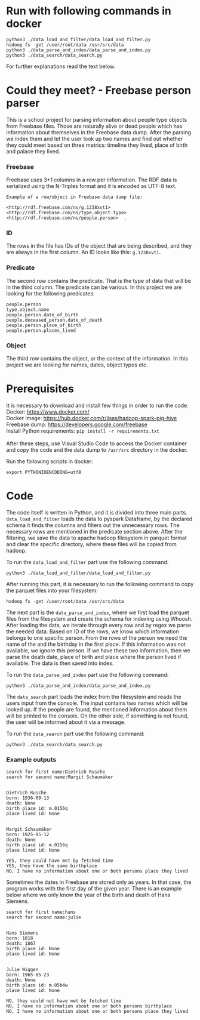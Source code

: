 # Run with following commands in docker

```
python3 ./data_load_and_filter/data_load_and_filter.py
hadoop fs -get /user/root/data /usr/src/data
python3 ./data_parse_and_index/data_parse_and_index.py
python3 ./data_search/data_search.py
```

For further explanations read the text below.

# Could they meet? - Freebase person parser

This is a school project for parsing information about people type objects from Freebase files. Those are naturally 
alive or dead people which has information about themselves in the Freebase data dump. After the parsing we index them
and let the user look up two names and find out whether they could meet based on three metrics: timeline they lived, 
place of birth and palace they lived.

### Freebase

Freebase uses 3+1 columns in a row per information. 
The RDF data is serialized using the N-Triples format and it is encoded as UTF-8 text.

```
Example of a row/object in Freebase data dump file:

<http://rdf.freebase.com/ns/g.1238xvt1>  <http://rdf.freebase.com/ns/type.object.type>  <http://rdf.freebase.com/ns/people.person>	.
```

### ID
The rows in the file has IDs of the object that are being described, and they are always in the first column. 
An ID looks like this: `g.1238xvt1`. 
### Predicate
The second row contains the predicate. That is the type of data that will be in the third column. 
The predicate can be various. 
In this project we are looking for the following predicates:
```
people.person
type.object.name
people.person.date_of_birth
people.deceased_person.date_of_death
people.person.place_of_birth
people.person.places_lived
```
### Object
The third row contains the object, or the context of the information. In this project we are looking for names, dates, 
object types etc.

# Prerequisites

It is necessary to download and install few things in order to run the code.\
Docker: https://www.docker.com/ \
Docker image: https://hub.docker.com/r/iisas/hadoop-spark-pig-hive \
Freebase dump: https://developers.google.com/freebase \
Install Python requirements: `pip install -r requirements.txt`\
\
After these steps, use Visual Studio Code to access the Docker container and copy the code and the 
data dump to `/usr/src` directory in the docker.

Run the following scripts in docker:
```
export PYTHONIOENCODING=utf8
```

# Code

The code itself is written in Python, and it is divided into three main parts. 
`data_load_and_filter` loads the data to pyspark Dataframe, by the declared schema it finds the columns
and filters out the unnecessary rows. The necessary rows are mentioned in the predicate section above. 
After the filtering, we save the data to apache hadoop filesystem in parquet format and clear the specific 
directory, where these files will be copied from hadoop.

To run the `data_load_and_filter` part use the following command:
```
python3 ./data_load_and_filter/data_load_and_filter.py
```

After running this part, it is necessary to run the following command to copy the parquet files into 
your filesystem:

```
hadoop fs -get /user/root/data /usr/src/data
```

The next part is the `data_parse_and_index`, where we first load the parquet files from the filesystem
and create the schema for indexing using Whoosh. After loading the data, we iterate through every row
and by regex we parse the needed data. Based on ID of the rows, we know which information belongs
to one specific person. From the rows of the person we need the name of the and the birthday 
in the first place. If this information was not available, we ignore this person. If we have these two 
information, then we parse the death date, place of birth and place where the person lived if available.
The data is then saved into index.

To run the `data_parse_and_index` part use the following command:
```
python3 ./data_parse_and_index/data_parse_and_index.py
```

The `data_search` part loads the index from the filesystem and reads the users input from the console.
The input contains two names which will be looked up. If the people are found, the mentioned 
information about them will be printed to the console. On the other side, if something is not found,
the user will be informed about it via a message.

To run the `data_search` part use the following command:
```
python3 ./data_search/data_search.py
```


### Example outputs

```
search for first name:Dietrich Rusche
search for second name:Margit Schaumäker


Dietrich Rusche
born: 1936-09-13
death: None
birth place id: m.0156q
place lived id: None


Margit Schaumäker
born: 1925-05-12
death: None
birth place id: m.0156q
place lived id: None

YES, they could have met by fetched time
YES, they have the same birthplace
NO, I have no information about one or both persons place they lived
```

Sometimes the dates in Freebase are stored only as years. In that case, the program works with
the first day of the given year. There is an example below where we only know the year 
of the birth and death of Hans Siemens.

```
search for first name:hans
search for second name:julie


Hans Siemens
born: 1818
death: 1867
birth place id: None
place lived id: None


Julie Wiggen
born: 1965-05-23
death: None
birth place id: m.05b4w
place lived id: None

NO, they could not have met by fetched time
NO, I have no information about one or both persons birthplace
NO, I have no information about one or both persons place they lived
```
